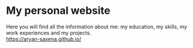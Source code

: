 # My personal website
Here you will find all the information about me: my education, my skills, my work experiences and my projects.<br>
https://aryan-saxena.github.io/
